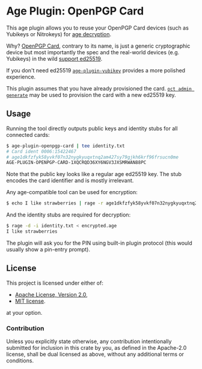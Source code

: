 # Age Plugin: OpenPGP Card

This age plugin allows you to reuse your OpenPGP Card devices (such as Yubikeys or Nitrokeys) for [age decryption](https://age-encryption.org/).

Why? [OpenPGP Card](https://en.wikipedia.org/wiki/OpenPGP_card), contrary to its name, is just a generic cryptographic device but most importantly the spec and the real-world devices (e.g. Yubikeys) in the wild [support ed25519](https://docs.yubico.com/hardware/yubikey/yk-tech-manual/yk5-apps.html#elliptic-curve-cryptographic-ecc-algorithms).

If you don't need ed25519 [`age-plugin-yubikey`](https://github.com/str4d/age-plugin-yubikey) provides a more polished experience.

This plugin assumes that you have already provisioned the card.
[`oct admin generate`](https://codeberg.org/openpgp-card/openpgp-card-tools/#generate-keys-on-the-card) may be used to provision the card with a new ed25519 key.

## Usage

Running the tool directly outputs public keys and identity stubs for all connected cards:

```sh
$ age-plugin-openpgp-card | tee identity.txt
# Card ident 0006:15422467
# age1dkfzfyk58yvkf07n32nygkyuqxtnq2am427sy79gjkh6krf96frsucn0me
AGE-PLUGIN-OPENPGP-CARD-1XQCRQD36XY6NGV3JXSMRWAN88PC
```

Note that the public key looks like a regular age ed25519 key.
The stub encodes the card identifier and is mostly irrelevant.

Any age-compatible tool can be used for encryption:

```sh
$ echo I like strawberries | rage -r age1dkfzfyk58yvkf07n32nygkyuqxtnq2am427sy79gjkh6krf96frsucn0me -a > encrypted.age
```

And the identity stubs are required for decryption:

```sh
$ rage -d -i identity.txt < encrypted.age
I like strawberries
```

The plugin will ask you for the PIN using built-in plugin protocol (this would usually show a pin-entry prompt).

## License

This project is licensed under either of:

  - [Apache License, Version 2.0](https://www.apache.org/licenses/LICENSE-2.0),
  - [MIT license](https://opensource.org/licenses/MIT).

at your option.

### Contribution

Unless you explicitly state otherwise, any contribution intentionally
submitted for inclusion in this crate by you, as defined in the
Apache-2.0 license, shall be dual licensed as above, without any
additional terms or conditions.
